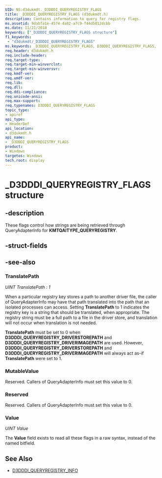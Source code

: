 ```yaml
---
UID: NS:d3dukmdt._D3DDDI_QUERYREGISTRY_FLAGS
title: _D3DDDI_QUERYREGISTRY_FLAGS (d3dukmdt.h)
description: Contains information to query for registry flags.
ms.assetid: 9dabfa1e-4574-4a82-a7c9-f44d5012dcbb
ms.date: 11/21/2018
keywords: ["_D3DDDI_QUERYREGISTRY_FLAGS structure"]
f1_keywords:
 - "d3dukmdt/_D3DDDI_QUERYREGISTRY_FLAGS"
ms.keywords: _D3DDDI_QUERYREGISTRY_FLAGS, D3DDDI_QUERYREGISTRY_FLAGS,
req.header: d3dukmdt.h
req.include-header:
req.target-type:
req.target-min-winverclnt:
req.target-min-winversvr:
req.kmdf-ver:
req.umdf-ver:
req.lib:
req.dll:
req.ddi-compliance:
req.unicode-ansi:
req.max-support:
req.typenames: D3DDDI_QUERYREGISTRY_FLAGS
topic_type:
- apiref
api_type:
- HeaderDef
api_location:
- d3dukmdt.h
api_name:
- _D3DDDI_QUERYREGISTRY_FLAGS
product: 
- Windows
targetos: Windows
tech.root: display
---
```


# _D3DDDI_QUERYREGISTRY_FLAGS structure

## -description
These flags control how strings are being retrieved through QueryAdapterInfo for **KMTQAITYPE_QUERYREGISTRY**.

## -struct-fields

## -see-also

### TranslatePath
*UINT TranslatePath : 1*

When a particular registry key stores a path to another driver file, the caller of QueryAdapterInfo may have that path translated into the path that an isolated processes can access.
Setting **TranslatePath** to 1 indicates the registry key is a string that should be translated, when appropriate.
The registry string must be a full path to a file in the driver store, and translation will not occur when translation is not needed.

**TranslatePath** must be set to 0 when **D3DDDI_QUERYREGISTRY_DRIVERSTOREPATH** and **D3DDDI_QUERYREGISTRY_DRIVERIMAGEPATH** are used.
However, **D3DDDI_QUERYREGISTRY_DRIVERSTOREPATH** and **D3DDDI_QUERYREGISTRY_DRIVERIMAGEPATH** will always act as-if **TranslatePath** were set to 1.

### MutableValue
Reserved. Callers of QueryAdapterInfo must set this value to 0.

### Reserved
Reserved. Callers of QueryAdapterInfo must set this value to 0.

### Value
*UINT Value*

The **Value** field exists to read all these flags in a raw syntax, instead of the named bitfield.

## See Also
- [D3DDDI_QUERYREGISTRY_INFO](ns-d3dukmdt-_d3dddi_queryregistry_info.md)
